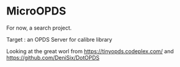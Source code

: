 # MicroOPDS
For now, a search project.

Target : an OPDS Server for calibre library

Looking at the great worl from https://tinyopds.codeplex.com/ and https://github.com/DeniSix/DotOPDS
